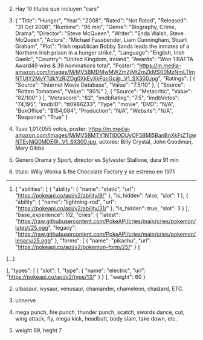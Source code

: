 2) Hay 10 títulos que incluyen "cars"
3) {
    "Title": "Hunger",
    "Year": "2008",
    "Rated": "Not Rated",
    "Released": "31 Oct 2008",
    "Runtime": "96 min",
    "Genre": "Biography, Crime, Drama",
    "Director": "Steve McQueen",
    "Writer": "Enda Walsh, Steve McQueen",
    "Actors": "Michael Fassbender, Liam Cunningham, Stuart Graham",
    "Plot": "Irish republican Bobby Sands leads the inmates of a Northern Irish prison in a hunger strike.",
    "Language": "English, Irish Gaelic",
    "Country": "United Kingdom, Ireland",
    "Awards": "Won 1 BAFTA Award49 wins & 39 nominations total",
    "Poster": "https://m.media-amazon.com/images/M/MV5BMDMwMWZmZjMtZmZkMS00MzNmLTlmNTUtY2MyYTdkYzRiZDg0XkEyXkFqcGc@._V1_SX300.jpg",
    "Ratings": [
        {
            "Source": "Internet Movie Database",
            "Value": "7.5/10"
        },
        {
            "Source": "Rotten Tomatoes",
            "Value": "90%"
        },
        {
            "Source": "Metacritic",
            "Value": "82/100"
        }
    ],
    "Metascore": "82",
    "imdbRating": "7.5",
    "imdbVotes": "74,195",
    "imdbID": "tt0986233",
    "Type": "movie",
    "DVD": "N/A",
    "BoxOffice": "$154,084",
    "Production": "N/A",
    "Website": "N/A",
    "Response": "True"
}
4) Tuvo 1,017,055 votos, poster: https://m.media-amazon.com/images/M/MV5BMTY1NTI0ODUyOF5BMl5BanBnXkFtZTgwNTEyNjQ0MDE@._V1_SX300.jpg, actores: Billy Crystal, John Goodman, Mary Gibbs

5) Genero Drama y Sport, director es Sylvester Stallone, dura 91 min

6) titulo: Willy Wonka & the Chocolate Factory y se estreno en 1971

-----------------------------------

1) {
    "abilities": [
        {
            "ability": {
                "name": "static",
                "url": "https://pokeapi.co/api/v2/ability/9/"
            },
            "is_hidden": false,
            "slot": 1
        },
        {
            "ability": {
                "name": "lightning-rod",
                "url": "https://pokeapi.co/api/v2/ability/31/"
            },
            "is_hidden": true,
            "slot": 3
        }
    ],
    "base_experience": 112,
    "cries": {
        "latest": "https://raw.githubusercontent.com/PokeAPI/cries/main/cries/pokemon/latest/25.ogg",
        "legacy": "https://raw.githubusercontent.com/PokeAPI/cries/main/cries/pokemon/legacy/25.ogg"
    },
    "forms": [
        {
            "name": "pikachu",
            "url": "https://pokeapi.co/api/v2/pokemon-form/25/"
        }
    ]

(...)
    
],
    "types": [
        {
            "slot": 1,
            "type": {
                "name": "electric",
                "url": "https://pokeapi.co/api/v2/type/13/"
            }
        }
    ],
    "weight": 60
}

2) ulbasaur, ivysaur, venusaur, chamander, chameleon, chaizard, ETC.

3) unnerve

4) mega punch, fire punch, thunder punch, scatch, swords dance, cut, wing attack, fly, mega kick, headbutt, body slam, take down, etc.

5) weight 69, heght 7
